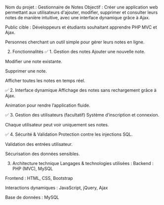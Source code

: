 Nom du projet : Gestionnaire de Notes
Objectif :
Créer une application web permettant aux utilisateurs d'ajouter, modifier, supprimer et consulter leurs notes de manière intuitive, avec une interface dynamique grâce à Ajax.

Public cible :
Développeurs et étudiants souhaitant apprendre PHP MVC et Ajax.

Personnes cherchant un outil simple pour gérer leurs notes en ligne.

2. Fonctionnalités
✅ 1. Gestion des notes
Ajouter une nouvelle note.

Modifier une note existante.

Supprimer une note.

Afficher toutes les notes en temps réel.

✅ 2. Interface dynamique
Affichage des notes sans rechargement grâce à Ajax.

Animation pour rendre l’application fluide.

✅ 3. Gestion des utilisateurs (facultatif)
Système d’inscription et connexion.

Chaque utilisateur peut voir uniquement ses notes.

✅ 4. Sécurité & Validation
Protection contre les injections SQL.

Validation des entrées utilisateur.

Sécurisation des données sensibles.

3. Architecture technique
Langages & technologies utilisées :
Backend : PHP (MVC), MySQL

Frontend : HTML, CSS, Bootstrap

Interactions dynamiques : JavaScript, jQuery, Ajax

Base de données : MySQL
